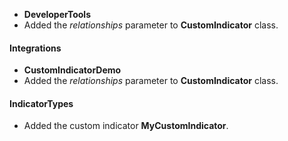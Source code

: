 - **DeveloperTools**
- Added the *relationships* parameter to **CustomIndicator** class.

#### Integrations
- **CustomIndicatorDemo**
- Added the *relationships* parameter to **CustomIndicator** class.


#### IndicatorTypes
- Added the custom indicator **MyCustomIndicator**.